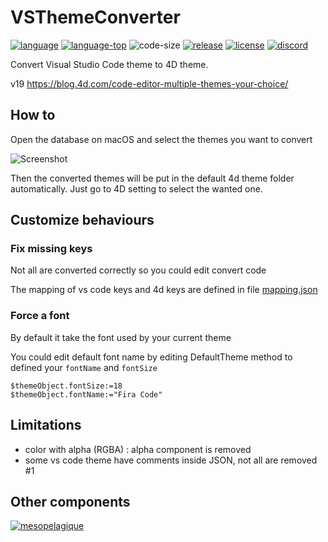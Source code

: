 ﻿# VSThemeConverter
[![language][code-shield]][code-url]
[![language-top][code-top]][code-url]
![code-size][code-size]
[![release][release-shield]][release-url]
[![license][license-shield]][license-url]
[![discord][discord-shield]][discord-url]

Convert Visual Studio Code theme to 4D theme.

v19 https://blog.4d.com/code-editor-multiple-themes-your-choice/

## How to

Open the database on macOS and select the themes you want to convert

![Screenshot](https://github.com/mesopelagique/VSThemeConverter/raw/gh-pages/Screenshot.png)

Then the converted themes will be put in the default 4d theme folder automatically. Just go to 4D setting to select the wanted one.

## Customize behaviours

### Fix missing keys

Not all are converted correctly so you could edit convert code

The mapping of vs code keys and 4d keys are defined in file [mapping.json](Resources/mapping.json)

### Force a font

By default it take the font used by your current theme

You could edit default font name by editing DefaultTheme method to defined your `fontName` and `fontSize`

```4d
$themeObject.fontSize:=18
$themeObject.fontName:="Fira Code"
```

## Limitations

- color with alpha (RGBA) : alpha component is removed
- some vs code theme have comments inside JSON, not all are removed #1

## Other components

[<img src="https://mesopelagique.github.io/quatred.png" alt="mesopelagique"/>](https://mesopelagique.github.io/)

<!-- MARKDOWN LINKS & IMAGES -->
<!-- https://www.markdownguide.org/basic-syntax/#reference-style-links -->
[code-shield]: https://img.shields.io/static/v1?label=language&message=4d&color=blue
[code-top]: https://img.shields.io/github/languages/top/mesopelagique/VSThemeConverter.svg
[code-size]: https://img.shields.io/github/languages/code-size/mesopelagique/VSThemeConverter.svg
[code-url]: https://developer.4d.com/
[release-shield]: https://img.shields.io/github/v/release/mesopelagique/VSThemeConverter
[release-url]: https://github.com/mesopelagique/VSThemeConverter/releases/latest
[license-shield]: https://img.shields.io/github/license/mesopelagique/VSThemeConverter
[license-url]: LICENSE.md
[discord-shield]: https://img.shields.io/badge/chat-discord-7289DA?logo=discord&style=flat
[discord-url]: https://discord.gg/dVTqZHr
